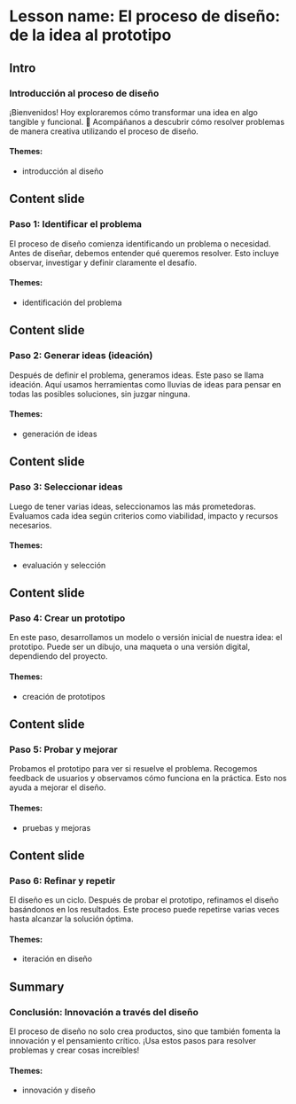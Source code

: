 # Lesson name: El proceso de diseño: de la idea al prototipo

## Intro

### Introducción al proceso de diseño

¡Bienvenidos! Hoy exploraremos cómo transformar una idea en algo tangible y funcional. 🌟 Acompáñanos a descubrir cómo resolver problemas de manera creativa utilizando el proceso de diseño.

#### **Themes:**
- introducción al diseño

## Content slide

### Paso 1: Identificar el problema

El proceso de diseño comienza identificando un problema o necesidad. Antes de diseñar, debemos entender qué queremos resolver. Esto incluye observar, investigar y definir claramente el desafío.

#### **Themes:**
- identificación del problema

## Content slide

### Paso 2: Generar ideas (ideación)

Después de definir el problema, generamos ideas. Este paso se llama ideación. Aquí usamos herramientas como lluvias de ideas para pensar en todas las posibles soluciones, sin juzgar ninguna.

#### **Themes:**
- generación de ideas

## Content slide

### Paso 3: Seleccionar ideas

Luego de tener varias ideas, seleccionamos las más prometedoras. Evaluamos cada idea según criterios como viabilidad, impacto y recursos necesarios.

#### **Themes:**
- evaluación y selección

## Content slide

### Paso 4: Crear un prototipo

En este paso, desarrollamos un modelo o versión inicial de nuestra idea: el prototipo. Puede ser un dibujo, una maqueta o una versión digital, dependiendo del proyecto.

#### **Themes:**
- creación de prototipos

## Content slide

### Paso 5: Probar y mejorar

Probamos el prototipo para ver si resuelve el problema. Recogemos feedback de usuarios y observamos cómo funciona en la práctica. Esto nos ayuda a mejorar el diseño.

#### **Themes:**
- pruebas y mejoras

## Content slide

### Paso 6: Refinar y repetir

El diseño es un ciclo. Después de probar el prototipo, refinamos el diseño basándonos en los resultados. Este proceso puede repetirse varias veces hasta alcanzar la solución óptima.

#### **Themes:**
- iteración en diseño

## Summary

### Conclusión: Innovación a través del diseño

El proceso de diseño no solo crea productos, sino que también fomenta la innovación y el pensamiento crítico. ¡Usa estos pasos para resolver problemas y crear cosas increíbles!

#### **Themes:**
- innovación y diseño

